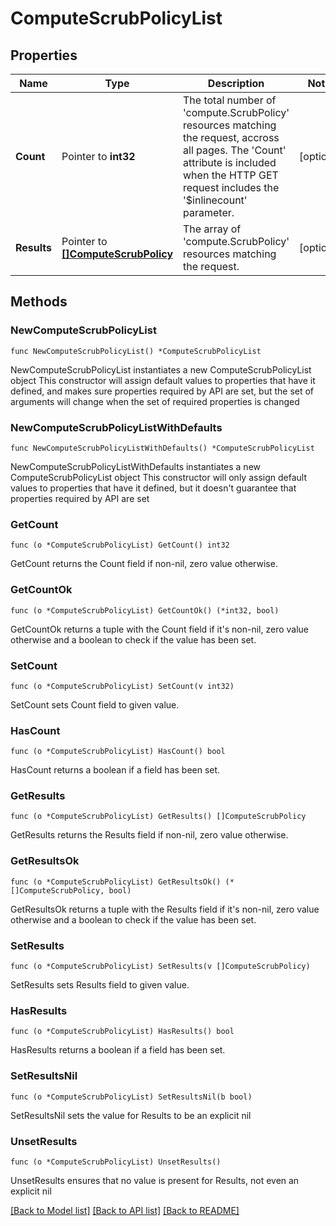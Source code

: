# ComputeScrubPolicyList

## Properties

Name | Type | Description | Notes
------------ | ------------- | ------------- | -------------
**Count** | Pointer to **int32** | The total number of &#39;compute.ScrubPolicy&#39; resources matching the request, accross all pages. The &#39;Count&#39; attribute is included when the HTTP GET request includes the &#39;$inlinecount&#39; parameter. | [optional] 
**Results** | Pointer to [**[]ComputeScrubPolicy**](ComputeScrubPolicy.md) | The array of &#39;compute.ScrubPolicy&#39; resources matching the request. | [optional] 

## Methods

### NewComputeScrubPolicyList

`func NewComputeScrubPolicyList() *ComputeScrubPolicyList`

NewComputeScrubPolicyList instantiates a new ComputeScrubPolicyList object
This constructor will assign default values to properties that have it defined,
and makes sure properties required by API are set, but the set of arguments
will change when the set of required properties is changed

### NewComputeScrubPolicyListWithDefaults

`func NewComputeScrubPolicyListWithDefaults() *ComputeScrubPolicyList`

NewComputeScrubPolicyListWithDefaults instantiates a new ComputeScrubPolicyList object
This constructor will only assign default values to properties that have it defined,
but it doesn't guarantee that properties required by API are set

### GetCount

`func (o *ComputeScrubPolicyList) GetCount() int32`

GetCount returns the Count field if non-nil, zero value otherwise.

### GetCountOk

`func (o *ComputeScrubPolicyList) GetCountOk() (*int32, bool)`

GetCountOk returns a tuple with the Count field if it's non-nil, zero value otherwise
and a boolean to check if the value has been set.

### SetCount

`func (o *ComputeScrubPolicyList) SetCount(v int32)`

SetCount sets Count field to given value.

### HasCount

`func (o *ComputeScrubPolicyList) HasCount() bool`

HasCount returns a boolean if a field has been set.

### GetResults

`func (o *ComputeScrubPolicyList) GetResults() []ComputeScrubPolicy`

GetResults returns the Results field if non-nil, zero value otherwise.

### GetResultsOk

`func (o *ComputeScrubPolicyList) GetResultsOk() (*[]ComputeScrubPolicy, bool)`

GetResultsOk returns a tuple with the Results field if it's non-nil, zero value otherwise
and a boolean to check if the value has been set.

### SetResults

`func (o *ComputeScrubPolicyList) SetResults(v []ComputeScrubPolicy)`

SetResults sets Results field to given value.

### HasResults

`func (o *ComputeScrubPolicyList) HasResults() bool`

HasResults returns a boolean if a field has been set.

### SetResultsNil

`func (o *ComputeScrubPolicyList) SetResultsNil(b bool)`

 SetResultsNil sets the value for Results to be an explicit nil

### UnsetResults
`func (o *ComputeScrubPolicyList) UnsetResults()`

UnsetResults ensures that no value is present for Results, not even an explicit nil

[[Back to Model list]](../README.md#documentation-for-models) [[Back to API list]](../README.md#documentation-for-api-endpoints) [[Back to README]](../README.md)


